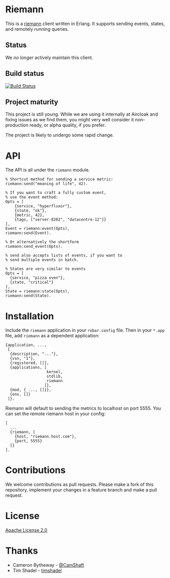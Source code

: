 Riemann
=======

This is a [riemann](http://riemann.io/) client written in Erlang.
It supports sending events, states, and remotely running queries.

Status
------

We *no longer* actively maintain this client.

Build status
------------

[![Build Status](https://travis-ci.org/Aircloak/erlang_riemann.png)](https://travis-ci.org/Aircloak/erlang_riemann)

Project maturity
------------------

This project is still young.
While we are using it internally at Aircloak and fixing issues as we find them,
you might very well consider it non-production ready, or alpha quality, if you
prefer.

The project is likely to undergo some rapid change.

# API

The API is all under the `riemann` module.

    % Shortcut method for sending a service metric:
    riemann:send("meaning of life", 42).

    % If you want to craft a fully custom event,
    % use the event method:
    Opts = [
        {service, "hyperfluxor"}, 
        {state, "ok"}, 
        {metric, 42}, 
        {tags, ["server-8202", "datacentre-12"]}
    ],
    Event = riemann:event(Opts),
    riemann:send(Event).

    % Or alternatively the shortform
    riemann:send_event(Opts).

    % send also accepts lists of events, if you want to 
    % send multiple events in batch.

    % States are very similar to events
    Opts = [
      {service, "pizza oven"},
      {state, "critical"}
    ],
    State = riemann:state(Opts),
    riemann:send(State).


# Installation

Include the `riemann` application in your `rebar.config` file.
Then in your `*.app` file, add `riemann` as a dependent application:

    {application, ...,
     [
      {description, "..."},
      {vsn, "1"},
      {registered, []},
      {applications, [
                      kernel,
                      stdlib,
                      riemann
                     ]},
      {mod, { ..., []}},
      {env, []}
     ]}.

Riemann will default to sending the metrics to localhost on port 5555.
You can set the remote riemann host in your config:

    [
      ...
      {riemann, [
        {host, "riemann.host.com"},
        {port, 5555}
      ]}
    ].

# Contributions

We welcome contributions as pull requests.
Please make a fork of this repository, implement your changes in a feature
branch and make a pull request.

# License

[Apache License 2.0](http://www.apache.org/licenses/LICENSE-2.0)

# Thanks

- Cameron Bytheway - [@CamShaft](https://github.com/CamShaft)
- Tim Shadel - [timshadel](https://github.com/timshadel)
